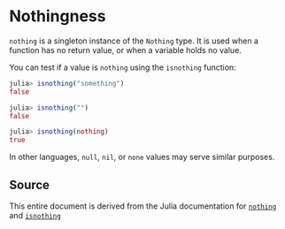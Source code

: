 # Nothingness

`nothing` is a singleton instance of the `Nothing` type.
It is used when a function has no return value, or when a variable holds no value.

You can test if a value is `nothing` using the `isnothing` function:

```julia
julia> isnothing("something")
false

julia> isnothing("")
false

julia> isnothing(nothing)
true
```

In other languages, `null`, `nil`, or `none` values may serve similar purposes.

## Source

This entire document is derived from the Julia documentation for [`nothing`](https://docs.julialang.org/en/v1/base/constants/#Core.nothing) and [`isnothing`](https://docs.julialang.org/en/v1/base/base/#Base.isnothing)
